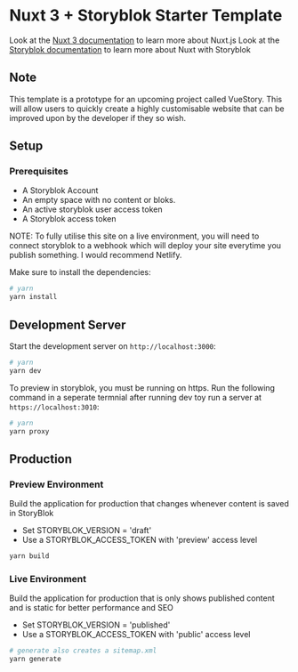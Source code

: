 # Nuxt 3 + Storyblok Starter Template

Look at the [Nuxt 3 documentation](https://nuxt.com/docs/getting-started/introduction) to learn more about Nuxt.js
Look at the [Storyblok documentation](https://www.storyblok.com/tc/nuxtjs) to learn more about Nuxt with Storyblok

## Note

This template is a prototype for an upcoming project called VueStory. This will allow users to quickly create a highly customisable website that can be improved upon by the developer if they so wish.

## Setup

### Prerequisites

- A Storyblok Account
- An empty space with no content or bloks.
- An active storyblok user access token
- A Storyblok access token

NOTE: To fully utilise this site on a live environment, you will need to connect storyblok to a webhook which will deploy your site everytime you publish something. I would recommend Netlify.

Make sure to install the dependencies:

```bash
# yarn
yarn install
```


## Development Server

Start the development server on `http://localhost:3000`:

```bash
# yarn
yarn dev
```

To preview in storyblok, you must be running on https. Run the following command in a seperate termnial after running dev toy run a server at `https://localhost:3010`:

```bash
# yarn
yarn proxy
```

## Production

### Preview Environment

Build the application for production that changes whenever content is saved in StoryBlok

- Set STORYBLOK_VERSION = 'draft'
- Use a STORYBLOK_ACCESS_TOKEN with 'preview' access level 

```bash
yarn build
```

### Live Environment

Build the application for production that is only shows published content and is static for better performance and SEO

- Set STORYBLOK_VERSION = 'published'
- Use a STORYBLOK_ACCESS_TOKEN with 'public' access level 

```bash
# generate also creates a sitemap.xml
yarn generate
```
